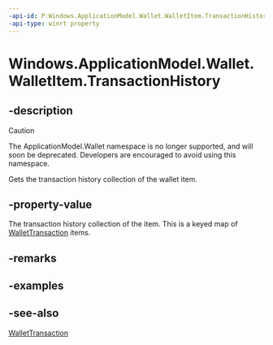 ```yaml
---
-api-id: P:Windows.ApplicationModel.Wallet.WalletItem.TransactionHistory
-api-type: winrt property
---
```


<!-- Property syntax
public Windows.Foundation.Collections.IMap<string, Windows.ApplicationModel.Wallet.WalletTransaction> TransactionHistory { get; }
-->

# Windows.ApplicationModel.Wallet.WalletItem.TransactionHistory

## -description
> [!CAUTION]
> The ApplicationModel.Wallet namespace is no longer supported, and will soon be deprecated. Developers are encouraged to avoid using this namespace.

Gets the transaction history collection of the wallet item.

## -property-value
The transaction history collection of the item. This is a keyed map of [WalletTransaction](wallettransaction.md) items.

## -remarks

## -examples

## -see-also
[WalletTransaction](wallettransaction.md)